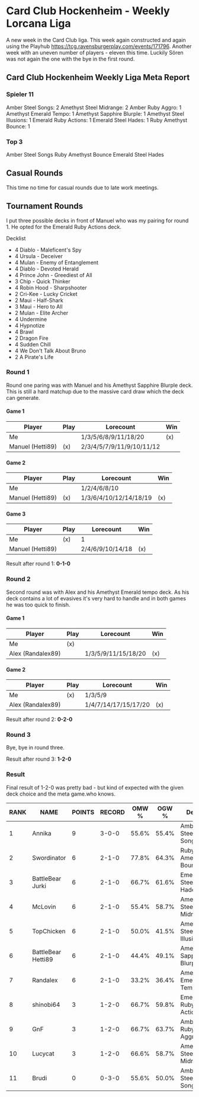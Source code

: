 # Card Club Hockenheim - Weekly Lorcana Liga

A new week in the Card Club liga. This week again constructed and again using the Playhub https://tcg.ravensburgerplay.com/events/171796. Another week with an uneven number of players - eleven this time. Luckily Sören was not again the one with the bye in the first round.

## Card Club Hockenheim Weekly Liga Meta Report

### Spieler 11

Amber Steel Songs: 2
Amethyst Steel Midrange: 2
Amber Ruby Aggro: 1
Amethyst Emerald Tempo: 1
Amethyst Sapphire Blurple: 1
Amethyst Steel Illusions: 1
Emerald Ruby Actions: 1
Emerald Steel Hades: 1
Ruby Amethyst Bounce: 1

### Top 3

Amber Steel Songs
Ruby Amethyst Bounce
Emerald Steel Hades

## Casual Rounds

This time no time for casual rounds due to late work meetings.

## Tournament Rounds

I put three possible decks in front of Manuel who was my pairing for round 1. He opted for the Emerald Ruby Actions deck.

Decklist

- 4 Diablo - Maleficent's Spy
- 4 Ursula - Deceiver
- 4 Mulan - Enemy of Entanglement
- 4 Diablo - Devoted Herald
- 4 Prince John - Greediest of All
- 3 Chip - Quick Thinker
- 4 Robin Hood - Sharpshooter
- 2 Cri-Kee - Lucky Cricket
- 2 Maui - Half-Shark
- 3 Maui - Hero to All
- 2 Mulan - Elite Archer
- 4 Undermine
- 4 Hypnotize
- 4 Brawl
- 2 Dragon Fire
- 4 Sudden Chill
- 4 We Don't Talk About Bruno
- 2 A Pirate's Life

### Round 1

Round one paring was with Manuel and his Amethyst Sapphire Blurple deck. This is still a hard matchup due to the massive card draw which the deck can generate.

#### Game 1

| Player           | Play | Lorecount                 | Win |
| ---------------- | ---- | ------------------------- | --- |
| Me               |      | 1/3/5/6/8/9/11/18/20      | (x) |
| Manuel (Hetti89) | (x)  | 2/3/4/5/7/9/11/9/10/11/12 |     |

#### Game 2

| Player           | Play | Lorecount              | Win |
| ---------------- | ---- | ---------------------- | --- |
| Me               |      | 1/2/4/6/8/10           |     |
| Manuel (Hetti89) | (x)  | 1/3/6/4/10/12/14/18/19 | (x) |

#### Game 3

| Player           | Play | Lorecount        | Win |
| ---------------- | ---- | ---------------- | --- |
| Me               | (x)  | 1                |     |
| Manuel (Hetti89) |      | 2/4/6/9/10/14/18 | (x) |

Result after round 1: **0-1-0**

### Round 2

Second round was with Alex and his Amethyst Emerald tempo deck. As his deck contains a lot of evasives it's very hard to handle and in both games he was too quick to finish.

#### Game 1

| Player            | Play | Lorecount           | Win |
| ----------------- | ---- | ------------------- | --- |
| Me                | (x)  |                     |     |
| Alex (Randalex89) |      | 1/3/5/9/11/15/18/20 | (x) |

#### Game 2

| Player            | Play | Lorecount            | Win |
| ----------------- | ---- | -------------------- | --- |
| Me                | (x)  | 1/3/5/9              |     |
| Alex (Randalex89) |      | 1/4/7/14/17/15/17/20 | (x) |

Result after round 2: **0-2-0**

### Round 3

Bye, bye in round three.

Result after round 3: **1-2-0**

### Result

Final result of 1-2-0 was pretty bad - but kind of expected with the given deck choice and the meta game.who knows.

| RANK | NAME               | POINTS | RECORD | OMW % | OGW % | Deck                      |
| ---- | ------------------ | ------ | ------ | ----- | ----- | ------------------------- |
| 1    | Annika             | 9      | 3-0-0  | 55.6% | 55.4% | Amber Steel Songs         |
| 2    | Swordinator        | 6      | 2-1-0  | 77.8% | 64.3% | Ruby Amethyst Bounce      |
| 3    | BattleBear Jurki   | 6      | 2-1-0  | 66.7% | 61.6% | Emerald Steel Hades       |
| 4    | McLovin            | 6      | 2-1-0  | 55.4% | 58.7% | Amethyst Steel Midrange   |
| 5    | TopChicken         | 6      | 2-1-0  | 50.0% | 41.5% | Amethyst Steel Illusions  |
| 6    | BattleBear Hetti89 | 6      | 2-1-0  | 44.4% | 49.1% | Amethyst Sapphire Blurple |
| 7    | Randalex           | 6      | 2-1-0  | 33.2% | 36.4% | Amethyst Emerald Tempo    |
| 8    | shinobi64          | 3      | 1-2-0  | 66.7% | 59.8% | Emerald Ruby Actions      |
| 9    | GnF                | 3      | 1-2-0  | 66.7% | 63.7% | Amber Ruby Aggro          |
| 10   | Lucycat            | 3      | 1-2-0  | 66.6% | 58.7% | Amethyst Steel Midrange   |
| 11   | Brudi              | 0      | 0-3-0  | 55.6% | 50.0% | Amber Steel Songs         |
